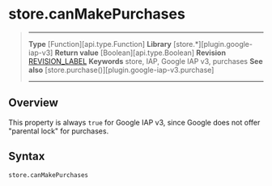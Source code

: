 # store.canMakePurchases

> --------------------- ------------------------------------------------------------------------------------------
> __Type__              [Function][api.type.Function]
> __Library__           [store.*][plugin.google-iap-v3]
> __Return value__      [Boolean][api.type.Boolean]
> __Revision__          [REVISION_LABEL](REVISION_URL)
> __Keywords__          store, IAP, Google IAP v3, purchases
> __See also__          [store.purchase()][plugin.google-iap-v3.purchase]
> --------------------- ------------------------------------------------------------------------------------------


## Overview

This property is always `true` for Google IAP v3, since Google does not offer "parental&nbsp;lock" for purchases.

## Syntax

	store.canMakePurchases
